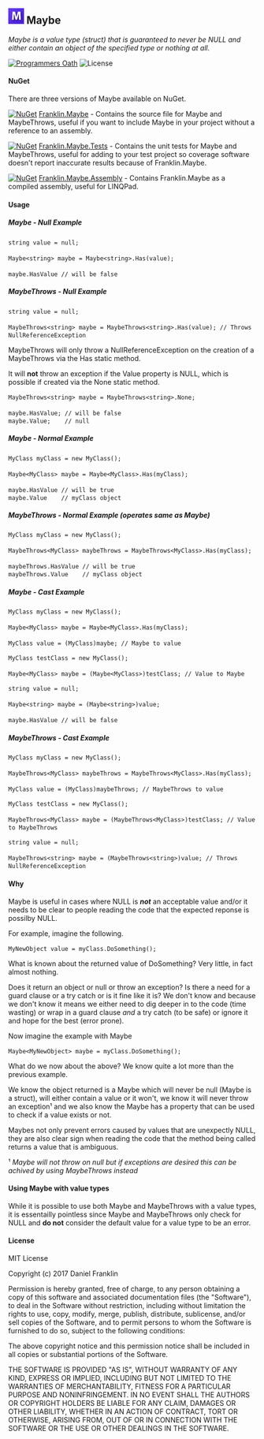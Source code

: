 ## ![Icon](MaybeIconSmall.png) Maybe

_Maybe is a value type (struct) that is guaranteed to never be NULL and either contain an object of the specified type or nothing at all._

[![Programmers Oath](https://img.shields.io/badge/programmers-oath-brightgreen.svg)](http://blog.cleancoder.com/uncle-bob/2015/11/18/TheProgrammersOath.html) ![License](https://img.shields.io/github/license/d-franklin/Franklin.Maybe.svg)

#### NuGet

There are three versions of Maybe available on NuGet.

[![NuGet](https://img.shields.io/nuget/v/Franklin.Maybe.svg)](https://www.nuget.org/packages/Franklin.Maybe/) [Franklin.Maybe](https://www.nuget.org/packages/Franklin.Maybe/) - Contains the source file for Maybe and MaybeThrows, useful if you want to include Maybe in your project without a reference to an assembly.

[![NuGet](https://img.shields.io/nuget/v/Franklin.Maybe.Tests.svg)](https://www.nuget.org/packages/Franklin.Maybe.Tests/) [Franklin.Maybe.Tests](https://www.nuget.org/packages/Franklin.Maybe.Tests/) - Contains the unit tests for Maybe and MaybeThrows, useful for adding to your test project so coverage software doesn't report inaccurate results because of Franklin.Maybe.

[![NuGet](https://img.shields.io/nuget/v/Franklin.Maybe.Assembly.svg)](https://www.nuget.org/packages/Franklin.Maybe.Assembly/) [Franklin.Maybe.Assembly](https://www.nuget.org/packages/Franklin.Maybe.Assembly/) - Contains Franklin.Maybe as a compiled assembly, useful for LINQPad.

#### Usage

##### Maybe - Null Example

````
string value = null;

Maybe<string> maybe = Maybe<string>.Has(value);

maybe.HasValue // will be false
````

##### MaybeThrows - Null Example

````
string value = null;

MaybeThrows<string> maybe = MaybeThrows<string>.Has(value); // Throws NullReferenceException
````

MaybeThrows will only throw a NullReferenceException on the creation of a MaybeThrows via the Has static method.

It will **not** throw an exception if the Value property is NULL, which is possible if created via the None static method.

````
MaybeThrows<string> maybe = MaybeThrows<string>.None;

maybe.HasValue; // will be false
maybe.Value;    // null
````

##### Maybe - Normal Example

````
MyClass myClass = new MyClass();

Maybe<MyClass> maybe = Maybe<MyClass>.Has(myClass);

maybe.HasValue // will be true
maybe.Value    // myClass object
````

##### MaybeThrows - Normal Example (operates same as Maybe)

````
MyClass myClass = new MyClass();

MaybeThrows<MyClass> maybeThrows = MaybeThrows<MyClass>.Has(myClass);

maybeThrows.HasValue // will be true
maybeThrows.Value    // myClass object
````

##### Maybe - Cast Example

````
MyClass myClass = new MyClass();

Maybe<MyClass> maybe = Maybe<MyClass>.Has(myClass);

MyClass value = (MyClass)maybe; // Maybe to value
````

````
MyClass testClass = new MyClass();

Maybe<MyClass> maybe = (Maybe<MyClass>)testClass; // Value to Maybe
````

````
string value = null;

Maybe<string> maybe = (Maybe<string>)value;

maybe.HasValue // will be false
````

##### MaybeThrows - Cast Example

````
MyClass myClass = new MyClass();

MaybeThrows<MyClass> maybeThrows = MaybeThrows<MyClass>.Has(myClass);

MyClass value = (MyClass)maybeThrows; // MaybeThrows to value
````

````
MyClass testClass = new MyClass();

MaybeThrows<MyClass> maybe = (MaybeThrows<MyClass>)testClass; // Value to MaybeThrows
````

````
string value = null;

MaybeThrows<string> maybe = (MaybeThrows<string>)value; // Throws NullReferenceException
````

#### Why

Maybe is useful in cases where NULL is **_not_** an acceptable value and/or it needs to be clear to people reading the code that the expected reponse is possilby NULL.

For example, imagine the following.

````
MyNewObject value = myClass.DoSomething();
````

What is known about the returned value of DoSomething? Very little, in fact almost nothing.

Does it return an object or null or throw an exception? Is there a need for a guard clause or a try catch or is it fine like it is? We don't know and because we don't know it means we either need to dig deeper in to the code (time wasting) or wrap in a guard clause _and_ a try catch (to be safe) or ignore it and hope for the best (error prone).

Now imagine the example with Maybe

````
Maybe<MyNewObject> maybe = myClass.DoSomething();
````

What do we now about the above? We know quite a lot more than the previous example.

We know the object returned is a Maybe which will never be null (Maybe is a struct), will either contain a value or it won't, we know it will never throw an exception&sup1; and we also know the Maybe has a property that can be used to check if a value exists or not.

Maybes not only prevent errors caused by values that are unexpectly NULL, they are also clear sign when reading the code that the method being called returns a value that is ambiguous.

&sup1; _Maybe will not throw on null but if exceptions are desired this can be achived by using MaybeThrows instead_

#### Using Maybe with value types

While it is possible to use both Maybe and MaybeThrows with a value types, it is essentailly pointless since Maybe and MaybeThrows only check for NULL and **do not** consider the default value for a value type to be an error.

#### License

MIT License

Copyright (c) 2017 Daniel Franklin

Permission is hereby granted, free of charge, to any person obtaining a copy of this
software and associated documentation files (the "Software"), to deal in the Software
without restriction, including without limitation the rights to use, copy, modify,
merge, publish, distribute, sublicense, and/or sell copies of the Software, and to
permit persons to whom the Software is furnished to do so, subject to the following
conditions:

The above copyright notice and this permission notice shall be included in all copies
or substantial portions of the Software.

THE SOFTWARE IS PROVIDED "AS IS", WITHOUT WARRANTY OF ANY KIND, EXPRESS OR IMPLIED,
INCLUDING BUT NOT LIMITED TO THE WARRANTIES OF MERCHANTABILITY, FITNESS FOR A
PARTICULAR PURPOSE AND NONINFRINGEMENT. IN NO EVENT SHALL THE AUTHORS OR COPYRIGHT
HOLDERS BE LIABLE FOR ANY CLAIM, DAMAGES OR OTHER LIABILITY, WHETHER IN AN ACTION OF
CONTRACT, TORT OR OTHERWISE, ARISING FROM, OUT OF OR IN CONNECTION WITH THE SOFTWARE
OR THE USE OR OTHER DEALINGS IN THE SOFTWARE.